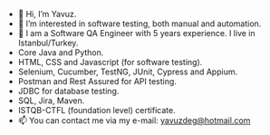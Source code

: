 - 👋 Hi, I’m Yavuz.
- 👀 I’m interested in software testing, both manual and automation.
- 🌱 I am a Software QA Engineer with 5 years experience. I live in Istanbul/Turkey.
- Core Java and Python.
- HTML, CSS and Javascript (for software testing).
- Selenium, Cucumber, TestNG, JUnit, Cypress and Appium.
- Postman and Rest Assured for API testing. 
- JDBC for database testing.
- SQL, Jira, Maven.
- ISTQB-CTFL (foundation level) certificate. 
- 📫 You can contact me via my e-mail: yavuzdeg@hotmail.com

<!---
yavuzdeg/yavuzdeg is a ✨ special ✨ repository because its `README.md` (this file) appears on your GitHub profile.
You can click the Preview link to take a look at your changes.
--->
